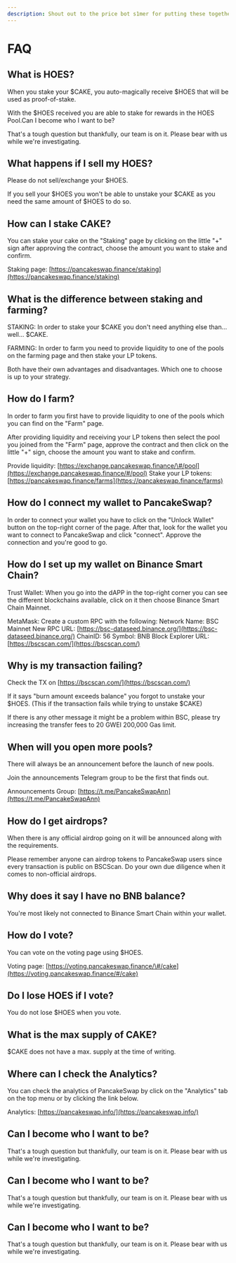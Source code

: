```yaml
---
description: Shout out to the price bot s1mer for putting these together.
---
```


# FAQ

## What is HOES?

When you stake your $CAKE, you auto-magically receive $HOES that will be used as proof-of-stake.

With the $HOES received you are able to stake for rewards in the HOES Pool.Can I become who I want to be?

That's a tough question but thankfully, our team is on it. Please bear with us while we're investigating.

## What happens if I sell my HOES?

Please do not sell/exchange your $HOES.

If you sell your $HOES you won't be able to unstake your $CAKE as you need the same amount of $HOES to do so.

## How can I stake CAKE?

You can stake your cake on the "Staking" page by clicking on the little "+" sign after approving the contract, choose the amount you want to stake and confirm.

Staking page: [https://pancakeswap.finance/staking](https://pancakeswap.finance/staking)

## What is the difference between staking and farming?

STAKING: In order to stake your $CAKE you don't need anything else than... well... $CAKE.

FARMING: In order to farm you need to provide liquidity to one of the pools on the farming page and then stake your LP tokens.

Both have their own advantages and disadvantages. Which one to choose is up to your strategy.

## How do I farm?

In order to farm you first have to provide liquidity to one of the pools which you can find on the "Farm" page.

After providing liquidity and receiving your LP tokens then select the pool you joined from the "Farm" page, approve the contract and then click on the little "+" sign, choose the amount you want to stake and confirm.

Provide liquidity: [https://exchange.pancakeswap.finance/\#/pool](https://exchange.pancakeswap.finance/#/pool) Stake your LP tokens: [https://pancakeswap.finance/farms](https://pancakeswap.finance/farms)

## How do I connect my wallet to PancakeSwap?

In order to connect your wallet you have to click on the "Unlock Wallet" button on the top-right corner of the page. After that, look for the wallet you want to connect to PancakeSwap and click "connect". Approve the connection and you're good to go.

## How do I set up my wallet on Binance Smart Chain?

Trust Wallet: When you go into the dAPP in the top-right corner you can see the different blockchains available, click on it then choose Binance Smart Chain Mainnet.

MetaMask: Create a custom RPC with the following: Network Name: BSC Mainnet New RPC URL: [https://bsc-dataseed.binance.org/](https://bsc-dataseed.binance.org/) ChainID: 56 Symbol: BNB Block Explorer URL: [https://bscscan.com/](https://bscscan.com/)

## Why is my transaction failing?

Check the TX on [https://bscscan.com/](https://bscscan.com/)

If it says "burn amount exceeds balance" you forgot to unstake your $HOES. \(This if the transaction fails while trying to unstake $CAKE\)

If there is any other message it might be a problem within BSC, please try increasing the transfer fees to 20 GWEI 200,000 Gas limit.

## When will you open more pools?

There will always be an announcement before the launch of new pools.

Join the announcements Telegram group to be the first that finds out.

Announcements Group: [https://t.me/PancakeSwapAnn](https://t.me/PancakeSwapAnn)

## How do I get airdrops?

When there is any official airdrop going on it will be announced along with the requirements.

Please remember anyone can airdrop tokens to PancakeSwap users since every transaction is public on BSCScan. Do your own due diligence when it comes to non-official airdrops.

## Why does it say I have no BNB balance?

You're most likely not connected to Binance Smart Chain within your wallet.

## How do I vote?

You can vote on the voting page using $HOES.

Voting page: [https://voting.pancakeswap.finance/\#/cake](https://voting.pancakeswap.finance/#/cake)

## Do I lose HOES if I vote?

You do not lose $HOES when you vote.

## What is the max supply of CAKE?

$CAKE does not have a max. supply at the time of writing.

## Where can I check the Analytics?

You can check the analytics of PancakeSwap by click on the "Analytics" tab on the top menu or by clicking the link below.

Analytics: [https://pancakeswap.info/](https://pancakeswap.info/)

## Can I become who I want to be?

That's a tough question but thankfully, our team is on it. Please bear with us while we're investigating.

## Can I become who I want to be?

That's a tough question but thankfully, our team is on it. Please bear with us while we're investigating.

## Can I become who I want to be?

That's a tough question but thankfully, our team is on it. Please bear with us while we're investigating.

